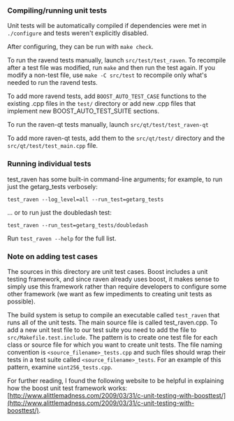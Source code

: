 ### Compiling/running unit tests

Unit tests will be automatically compiled if dependencies were met in `./configure`
and tests weren't explicitly disabled.

After configuring, they can be run with `make check`.

To run the ravend tests manually, launch `src/test/test_raven`. To recompile
after a test file was modified, run `make` and then run the test again. If you
modify a non-test file, use `make -C src/test` to recompile only what's needed
to run the ravend tests.

To add more ravend tests, add `BOOST_AUTO_TEST_CASE` functions to the existing
.cpp files in the `test/` directory or add new .cpp files that
implement new BOOST_AUTO_TEST_SUITE sections.

To run the raven-qt tests manually, launch `src/qt/test/test_raven-qt`

To add more raven-qt tests, add them to the `src/qt/test/` directory and
the `src/qt/test/test_main.cpp` file.

### Running individual tests

test_raven has some built-in command-line arguments; for
example, to run just the getarg_tests verbosely:

    test_raven --log_level=all --run_test=getarg_tests

... or to run just the doubledash test:

    test_raven --run_test=getarg_tests/doubledash

Run `test_raven --help` for the full list.

### Note on adding test cases

The sources in this directory are unit test cases.  Boost includes a
unit testing framework, and since raven already uses boost, it makes
sense to simply use this framework rather than require developers to
configure some other framework (we want as few impediments to creating
unit tests as possible).

The build system is setup to compile an executable called `test_raven`
that runs all of the unit tests.  The main source file is called
test_raven.cpp. To add a new unit test file to our test suite you need
to add the file to `src/Makefile.test.include`. The pattern is to create
one test file for each class or source file for which you want to create
unit tests.  The file naming convention is `<source_filename>_tests.cpp`
and such files should wrap their tests in a test suite
called `<source_filename>_tests`. For an example of this pattern,
examine `uint256_tests.cpp`.

For further reading, I found the following website to be helpful in
explaining how the boost unit test framework works:
[http://www.alittlemadness.com/2009/03/31/c-unit-testing-with-boosttest/](http://www.alittlemadness.com/2009/03/31/c-unit-testing-with-boosttest/).
